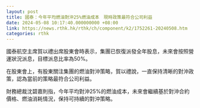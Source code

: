 ```yaml
---
layout: post
title: 國泰：今年平均燃油對沖25%燃油成本　現時政策最符合公司利益
date: 2024-05-08 10:17:40.000000000 +08:00
link: https://news.rthk.hk/rthk/ch/component/k2/1752261-20240508.htm
categories: rthk
---
```


國泰航空主席賀以禮出席股東會時表示，集團已恢復派發全年股息，未來會按照營運狀況派息，目標派息比率為50%。

在股東會上，有股東關注集團的燃油對沖策略，賀以禮說，一直保持清晰的對沖政策，認為當前的策略最符合公司利益。

財務總裁沈碧嘉則指，今年平均對沖25%的燃油成本，未來會繼續基於對沖合約價格、燃油消耗情況，保持可持續的對沖策略。
